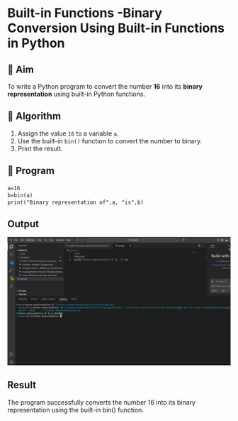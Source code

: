 # Built-in Functions -Binary Conversion Using Built-in Functions in Python

## 🎯 Aim
To write a Python program to convert the number **16** into its **binary representation** using built-in Python functions.

## 🧠 Algorithm
1. Assign the value `16` to a variable `a`.
2. Use the built-in `bin()` function to convert the number to binary.
3. Print the result.

## 🧾 Program
```
a=16
b=bin(a)
print("Binary representation of",a, "is",b)
```

## Output
![alt text](<Screenshot 2025-10-20 131215.png>)

## Result
The program successfully converts the number 16 into its binary representation using the built-in bin() function.